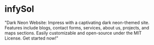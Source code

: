 # infySol
"Dark Neon Website: Impress with a captivating dark neon-themed site. Features include blogs, contact forms, services, about us, projects, and maps sections. Easily customizable and open-source under the MIT License. Get started now!"
